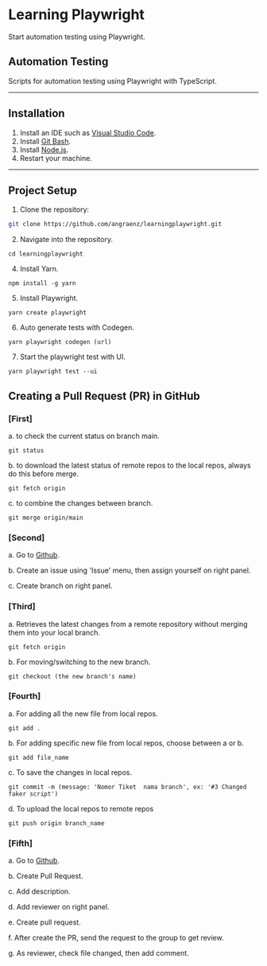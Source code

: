# Learning Playwright

Start automation testing using Playwright.

## Automation Testing

Scripts for automation testing using Playwright with TypeScript.

---

## Installation

1. Install an IDE such as [Visual Studio Code](https://code.visualstudio.com/download).
2. Install [Git Bash](https://git-scm.com/downloads).
3. Install [Node.js](https://nodejs.org/en).
4. Restart your machine.

---

## Project Setup

1. Clone the repository:
  ```bash
  git clone https://github.com/angraenz/learningplaywright.git
  ```
2. Navigate into the repository.
  ```
  cd learningplaywright
  ```
4. Install Yarn.
  ```
  npm install -g yarn
  ```
5. Install Playwright.
  ```
  yarn create playwright
  ```
6. Auto generate tests with Codegen.
  ```
  yarn playwright codegen (url)
  ```
7. Start the playwright test with UI.
  ```
  yarn playwright test --ui
  ```
## Creating a Pull Request (PR) in GitHub

### [First]
a. to check the current status on branch main.
  ```
  git status
  ```
b. to download the latest status of remote repos to the local repos, always do this before merge.
  ```
  git fetch origin
  ```
c. to combine the changes between branch.
  ```
  git merge origin/main 
  ```

### [Second]
a. Go to [Github](https://github.com/).

b. Create an issue using 'Issue' menu, then assign yourself on right panel.

c. Create branch on right panel.

### [Third]
a. Retrieves the latest changes from a remote repository without merging them into your local branch.
  ```
  git fetch origin 
  ```

b. For moving/switching to the new branch.
  ```
  git checkout (the new branch's name)
  ```

### [Fourth]
a. For adding all the new file from local repos.
  ```
  git add .
  ```

b. For adding specific new file from local repos, choose between a or b.
  ```
  git add file_name
  ```

c. To save the changes in local repos.
  ```
  git commit -m (message: 'Nomor Tiket  nama branch', ex: '#3 Changed faker script')
  ```

d. To upload the local repos to remote repos
  ```
  git push origin branch_name
  ```

### [Fifth]
a. Go to [Github](https://github.com/).

b. Create Pull Request.

c. Add description.

d. Add reviewer on right panel.

e. Create pull request.

f. After create the PR, send the request to the group to get review.

g. As reviewer, check file changed, then add comment.
